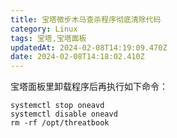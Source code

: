 ```yaml
---
title: 宝塔微步木马查杀程序彻底清除代码
category: Linux
tags: 宝塔,宝塔面板
updatedAt: 2024-02-08T14:19:09.470Z
date: 2024-02-08T14:18:02.410Z
---
```



宝塔面板里卸载程序后再执行如下命令：

```
systemctl stop oneavd
systemctl disable oneavd
rm -rf /opt/threatbook
```

